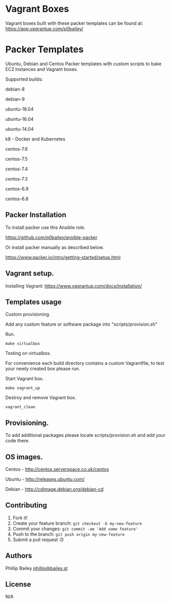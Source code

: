 # Vagrant Boxes

Vagrant boxes built with these packer templates can be found at: https://app.vagrantup.com/p0bailey/


# Packer Templates

Ubuntu, Debian and  Centos Packer templates with custom  scripts to bake EC2 instances and Vagrant boxes.

Supported builds:

debian-8

debian-9

ubuntu-18.04

ubuntu-16.04

ubuntu-14.04

k8 - Docker and Kubernetes

centos-7.6

centos-7.5

centos-7.4

centos-7.3

centos-6.9

centos-6.8


## Packer Installation

To install packer use this Ansible role.

https://github.com/p0bailey/ansible-packer

Or install packer manually as described below.

 https://www.packer.io/intro/getting-started/setup.html

## Vagrant setup.

Installing Vagrant: https://www.vagrantup.com/docs/installation/

## Templates usage

Custom provisioning.

Add any custom feature or software package into "scripts/provision.sh"

Run.

```
make virtualbox

```

Testing on virtualbox.

For convenience each build directory contains a custom Vagrantfile,
to test your newly created box please run.

Start Vagrant box.

```
make vagrant_up
```

Destroy and remove Vagrant box.

```
vagrant_clean
```

## Provisioning.

To add additional packages please locate scripts/provision.sh and add your code there.


## OS images.

Centos - http://centos.serverspace.co.uk/centos

Ubuntu - http://releases.ubuntu.com/

Debian - http://cdimage.debian.org/debian-cd


## Contributing

1. Fork it!
2. Create your feature branch: `git checkout -b my-new-feature`
3. Commit your changes: `git commit -am 'Add some feature'`
4. Push to the branch: `git push origin my-new-feature`
5. Submit a pull request :D



## Authors

Phillip Bailey <phillip@bailey.st>

## License

N/A
